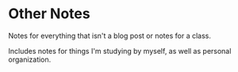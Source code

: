 # Other Notes

Notes for everything that isn't a blog post or notes for a class.

Includes notes for things I'm studying by myself, as well as personal organization.
